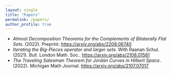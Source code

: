 ```yaml
---
layout: single
title: "Papers"
permalink: /papers/
author_profile: true
---
```

* *Almost Decomposition Theorems for the Complements of Bilaterally Flat Sets*. (2022). Preprint. <https://arxiv.org/abs/2208.06740>
* *Iterating the Big-Pieces operator and larger sets*. With Raanan Schul. (2021). Bull. London Math. Soc.. <https://arxiv.org/abs/2108.01581>
* *The Traveling Salesman Theorem for Jordan Curves in Hilbert Space*. (2022). Michigan Math Journal. <https://arxiv.org/abs/2107.07017>


